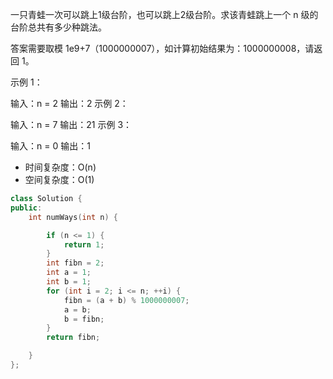 <!--
 * @Author: huangqianfei
 * @Date: 2023-09-02 11:39:27
 * @LastEditTime: 2023-09-02 11:39:43
 * @Description: 
-->
一只青蛙一次可以跳上1级台阶，也可以跳上2级台阶。求该青蛙跳上一个 n 级的台阶总共有多少种跳法。

答案需要取模 1e9+7（1000000007），如计算初始结果为：1000000008，请返回 1。

示例 1：

输入：n = 2
输出：2
示例 2：

输入：n = 7
输出：21
示例 3：

输入：n = 0
输出：1

* 时间复杂度：O(n)
* 空间复杂度：O(1)

```cpp
class Solution {
public:
    int numWays(int n) {

        if (n <= 1) {
            return 1;
        }
        int fibn = 2;
        int a = 1;
        int b = 1;
        for (int i = 2; i <= n; ++i) {
            fibn = (a + b) % 1000000007;
            a = b;
            b = fibn;
        }
        return fibn;

    }
};
```